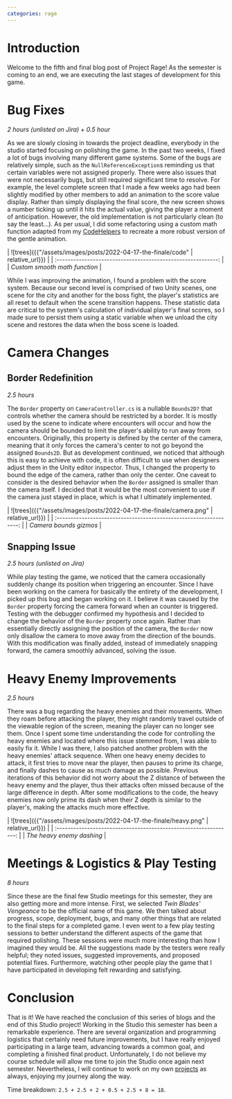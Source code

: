 ```yaml
---
categories: rage
---
```


# Introduction
Welcome to the fifth and final blog post of Project Rage! As the semester is coming to an end, we are executing the last stages of development for this game.

# Bug Fixes
*2 hours (unlisted on Jira) + 0.5 hour*

As we are slowly closing in towards the project deadline, everybody in the studio started focusing on polishing the game. In the past two weeks, I fixed a lot of bugs involving many different game systems. Some of the bugs are relatively simple, such as the `NullReferenceException`s reminding us that certain variables were not assigned properly. There were also issues that were not necessarily bugs, but still required significant time to resolve. For example, the level complete screen that I made a few weeks ago had been slightly modified by other members to add an animation to the score value display. Rather than simply displaying the final score, the new screen shows a number ticking up until it hits the actual value, giving the player a moment of anticipation. However, the old implementation is not particularly clean (to say the least...). As per usual, I did some refactoring using a custom math function adapted from my [CodeHelpers](https://github.com/GaryHuan9/CodeHelpers) to recreate a more robust version of the gentle animation. 

| ![trees]({{"/assets/images/posts/2022-04-17-the-finale/code" | relative_url}}) |
| :----------------------------------------------------------: |
|                *Custom smooth math function*                 |

While I was improving the animation, I found a problem with the score system. Because our second level is comprised of two Unity scenes, one scene for the city and another for the boss fight, the player's statistics are all reset to default when the scene transition happens. These statistic data are critical to the system's calculation of individual player's final scores, so I made sure to persist them using a static variable when we unload the city scene and restores the data when the boss scene is loaded.

# Camera Changes
## Border Redefinition
*2.5 hours*

The `Border` property on `CameraController.cs` is a nullable `Bounds2D?` that controls whether the camera should be restricted by a border. It is mostly used by the scene to indicate where encounters will occur and how the camera should be bounded to limit the player's ability to run away from encounters. Originally, this property is defined by the center of the camera, meaning that it only forces the camera's center to not go beyond the assigned `Bounds2D`. But as development continued, we noticed that although this is easy to achieve with code, it is often difficult to use when designers adjust them in the Unity editor inspector. Thus, I changed the property to bound the edge of the camera, rather than only the center. One caveat to consider is the desired behavior when the `Border` assigned is smaller than the camera itself. I decided that it would be the most convenient to use if the camera just stayed in place, which is what I ultimately implemented.

| ![trees]({{"/assets/images/posts/2022-04-17-the-finale/camera.png" | relative_url}}) |
| :----------------------------------------------------------------: |
|                       *Camera bounds gizmos*                       |

## Snapping Issue
*2.5 hours (unlisted on Jira)*

While play testing the game, we noticed that the camera occasionally suddenly change its position when triggering an encounter. Since I have been working on the camera for basically the entirety of the development, I picked up this bug and began working on it. I believe it was caused by the `Border` property forcing the camera forward when an counter is triggered. Testing with the debugger confirmed my hypothesis and I decided to change the behavior of the `Border` property once again. Rather than essentially directly assigning the position of the camera, the `Border` now only disallow the camera to move away from the direction of the bounds. With this modification was finally added, instead of immediately snapping forward, the camera smoothly advanced, solving the issue.

# Heavy Enemy Improvements
*2.5 hours*

There was a bug regarding the heavy enemies and their movements. When they roam before attacking the player, they might randomly travel outside of the viewable region of the screen, meaning the player can no longer see them. Once I spent some time understanding the code for controlling the heavy enemies and located where this issue stemmed from, I was able to easily fix it. While I was there, I also patched another problem with the heavy enemies' attack sequence. When one heavy enemy decides to attack, it first tries to move near the player, then pauses to prime its charge, and finally dashes to cause as much damage as possible. Previous iterations of this behavior did not worry about the Z distance of between the heavy enemy and the player, thus their attacks often missed because of the large difference in depth. After some modifications to the code, the heavy enemies now only prime its dash when their Z depth is similar to the player's, making the attacks much more effective.

| ![trees]({{"/assets/images/posts/2022-04-17-the-finale/heavy.png" | relative_url}}) |
| :---------------------------------------------------------------: |
|                     *The heavy enemy dashing*                     |

# Meetings & Logistics & Play Testing
*8 hours*

Since these are the final few Studio meetings for this semester, they are also getting more and more intense. First, we selected *Twin Blades' Vengeance* to be the official name of this game. We then talked about progress, scope, deployment, bugs, and many other things that are related to the final steps for a completed game. I even went to a few play testing sessions to better understand the different aspects of the game that required polishing. These sessions were much more interesting than how I imagined they would be. All the suggestions made by the testers were really helpful; they noted issues, suggested improvements, and proposed potential fixes. Furthermore, watching other people play the game that I have participated in developing felt rewarding and satisfying. 

# Conclusion
That is it! We have reached the conclusion of this series of blogs and the end of this Studio project! Working in the Studio this semester has been a remarkable experience. There are several organization and programming logistics that certainly need future improvements, but I have really enjoyed participating in a large team, advancing towards a common goal, and completing a finished final product. Unfortunately, I do not believe my course schedule will allow me time to join the Studio once again next semester. Nevertheless, I will continue to work on my own [projects](https://github.com/GaryHuan9/EchoRenderer) as always, enjoying my journey along the way.

Time breakdown: `2.5 + 2.5 + 2 + 0.5 + 2.5 + 8 = 18`.